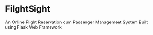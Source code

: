 # FilghtSight
An Online Flight Reservation cum Passenger Management System Built using Flask Web Framework
